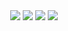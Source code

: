 <div align="center">
  <img src="https://img.shields.io/badge/PHP-8.2%252B-777BB4?logo=php">
  <img src="[https://img.shields.io/badge/OpenAI-GPT-412991?logo=openai](https://img.shields.io/badge/JavaScript-ES6%2B-yellow?logo=javascript)">
  <img src="https://img.shields.io/badge/MySQL-8.0-4479A1?logo=mysql">
  <img src="[https://img.shields.io/badge/License-MIT-green](https://img.shields.io/badge/License-MIT-green.svg)">
</div>
